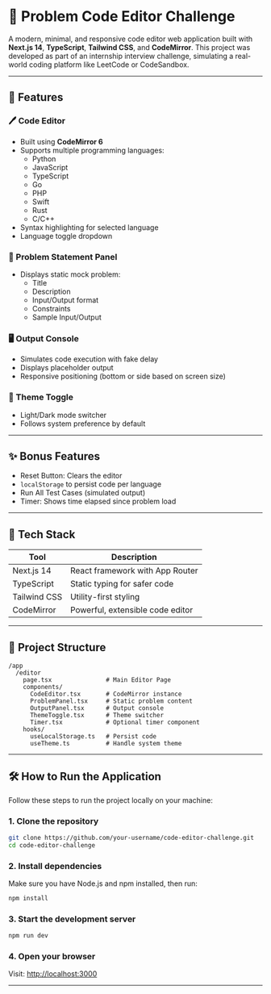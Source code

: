 # 🧠 Problem Code Editor Challenge

A modern, minimal, and responsive code editor web application built with **Next.js 14**, **TypeScript**, **Tailwind CSS**, and **CodeMirror**. This project was developed as part of an internship interview challenge, simulating a real-world coding platform like LeetCode or CodeSandbox.

---

## 🚀 Features

### 🖊️ Code Editor
- Built using **CodeMirror 6**
- Supports multiple programming languages:
  - Python
  - JavaScript
  - TypeScript
  - Go
  - PHP
  - Swift
  - Rust
  - C/C++
- Syntax highlighting for selected language
- Language toggle dropdown

### 📘 Problem Statement Panel
- Displays static mock problem:
  - Title
  - Description
  - Input/Output format
  - Constraints
  - Sample Input/Output

### 🖥️ Output Console
- Simulates code execution with fake delay
- Displays placeholder output
- Responsive positioning (bottom or side based on screen size)

### 🎨 Theme Toggle
- Light/Dark mode switcher
- Follows system preference by default

---

## ✨ Bonus Features
- Reset Button: Clears the editor
- `localStorage` to persist code per language
- Run All Test Cases (simulated output)
- Timer: Shows time elapsed since problem load

---

## 📂 Tech Stack

| Tool        | Description                         |
|-------------|-------------------------------------|
| Next.js 14  | React framework with App Router     |
| TypeScript  | Static typing for safer code        |
| Tailwind CSS| Utility-first styling               |
| CodeMirror  | Powerful, extensible code editor    |

---

## 📂 Project Structure

```
/app
  /editor
    page.tsx               # Main Editor Page
    components/
      CodeEditor.tsx       # CodeMirror instance
      ProblemPanel.tsx     # Static problem content
      OutputPanel.tsx      # Output console
      ThemeToggle.tsx      # Theme switcher
      Timer.tsx            # Optional timer component
    hooks/
      useLocalStorage.ts   # Persist code
      useTheme.ts          # Handle system theme
```

---

## 🛠️ How to Run the Application

Follow these steps to run the project locally on your machine:

### 1. Clone the repository
```bash
git clone https://github.com/your-username/code-editor-challenge.git
cd code-editor-challenge
```

### 2. Install dependencies
Make sure you have Node.js and npm installed, then run:
```bash
npm install
```

### 3. Start the development server
```bash
npm run dev
```

### 4. Open your browser
Visit: [http://localhost:3000](http://localhost:3000)

---
